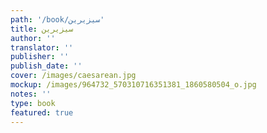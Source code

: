 ```yaml
---
path: '/book/سيزيرين'
title: سيزيرين
author: ''
translator: ''
publisher: ''
publish_date: ''
cover: /images/caesarean.jpg
mockup: /images/964732_570310716351381_1860580504_o.jpg
notes: ''
type: book
featured: true
---
```

